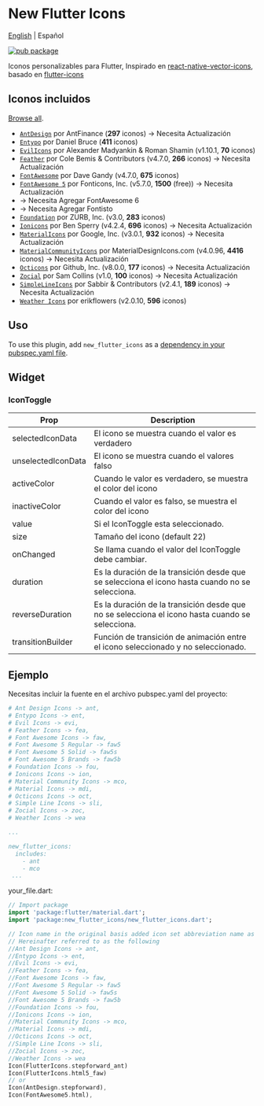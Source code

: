 # New Flutter Icons

[English](./README.md) | Español

[![pub package](https://img.shields.io/pub/v/new_flutter_icons.svg)](https://pub.dartlang.org/packages/new_flutter_icons)

Iconos personalizables para Flutter, Inspirado en [react-native-vector-icons](https://github.com/oblador/react-native-vector-icons), basado en [flutter-icons](https://github.com/flutter-studio/flutter-icons.git)

## Iconos incluidos

[Browse all](https://oblador.github.io/react-native-vector-icons/).

* [`AntDesign`](https://ant.design/) por AntFinance (**297** iconos) -> Necesita Actualización
* [`Entypo`](https://entypo.com) por Daniel Bruce (**411** iconos)
* [`EvilIcons`](https://evil-icons.io) por Alexander Madyankin & Roman Shamin (v1.10.1, **70** iconos)
* [`Feather`](https://feathericons.com) por Cole Bemis & Contributors (v4.7.0, **266** iconos) -> Necesita Actualización
* [`FontAwesome`](https://github.com/FortAwesome/Font-Awesome) por Dave Gandy (v4.7.0, **675** iconos)
* [`FontAwesome 5`](https://fontawesome.com) por Fonticons, Inc. (v5.7.0, **1500** (free)) -> Necesita Actualización
* -> Necesita Agregar FontAwesome 6
* -> Necesita Agregar Fontisto
* [`Foundation`](https://zurb.com/playground/foundation-icon-fonts-3) por ZURB, Inc. (v3.0, **283** iconos)
* [`Ionicons`](https://ionicons.com/) por Ben Sperry (v4.2.4, **696** iconos) -> Necesita Actualización
* [`MaterialIcons`](https://www.google.com/design/icons/) por Google, Inc. (v3.0.1, **932** iconos) -> Necesita Actualización
* [`MaterialCommunityIcons`](https://materialdesignicons.com/) por MaterialDesignIcons.com  (v4.0.96, **4416** iconos) -> Necesita Actualización
* [`Octicons`](https://octicons.github.com) por Github, Inc. (v8.0.0, **177** iconos) -> Necesita Actualización
* [`Zocial`](https://zocial.smcllns.com/) por Sam Collins (v1.0, **100** iconos) -> Necesita Actualización
* [`SimpleLineIcons`](https://simplelineicons.github.io/) por Sabbir & Contributors (v2.4.1, **189** iconos) -> Necesita Actualización
* [`Weather Icons`](https://erikflowers.github.io/weather-icons/) por erikflowers (v2.0.10, **596** iconos)

## Uso

To use this plugin, add `new_flutter_icons` as a [dependency in your pubspec.yaml file](https://flutter.io/platform-plugins/).

## Widget

### IconToggle

| Prop                 | Description                                                                                                                                                                               |
| -------------------- | ----------------------------------------------------------------------------------------------------------------------------------------------------------------------------------------- |
| selectedIconData  | El icono se muestra cuando el valor es verdadero |
| unselectedIconData | El icono se muestra cuando el valores falso |
| activeColor | Cuando le valor es verdadero, se muestra el color del icono |
| inactiveColor | Cuando el valor es falso, se muestra el color del icono |
| value| Si el IconToggle esta seleccionado. |
| size | Tamaño del icono (default 22)  |
| onChanged |  Se llama cuando el valor del IconToggle debe cambiar. |
| duration| Es la duración de la transición desde que se selecciona el icono hasta cuando no se selecciona. |
| reverseDuration | Es la duración de la transición desde que no se selecciona el icono hasta cuando se selecciona. |
| transitionBuilder |  Función de transición de animación entre el icono seleccionado y no seleccionado. |

## Ejemplo

Necesitas incluir la fuente en el archivo pubspec.yaml del proyecto:

```yaml
# Ant Design Icons -> ant,
# Entypo Icons -> ent,
# Evil Icons -> evi,
# Feather Icons -> fea,
# Font Awesome Icons -> faw,
# Font Awesome 5 Regular -> faw5
# Font Awesome 5 Solid -> faw5s
# Font Awesome 5 Brands -> faw5b
# Foundation Icons -> fou,
# Ionicons Icons -> ion,
# Material Community Icons -> mco,
# Material Icons -> mdi,
# Octicons Icons -> oct,
# Simple Line Icons -> sli,
# Zocial Icons -> zoc,
# Weather Icons -> wea

...

new_flutter_icons:
  includes:
    - ant 
    - mco
 ...
 ```

your_file.dart:

``` dart
// Import package
import 'package:flutter/material.dart';
import 'package:new_flutter_icons/new_flutter_icons.dart';

// Icon name in the original basis added icon set abbreviation name as suffix
// Hereinafter referred to as the following
//Ant Design Icons -> ant,
//Entypo Icons -> ent,
//Evil Icons -> evi,
//Feather Icons -> fea,
//Font Awesome Icons -> faw,
//Font Awesome 5 Regular -> faw5
//Font Awesome 5 Solid -> faw5s
//Font Awesome 5 Brands -> faw5b
//Foundation Icons -> fou,
//Ionicons Icons -> ion,
//Material Community Icons -> mco,
//Material Icons -> mdi,
//Octicons Icons -> oct,
//Simple Line Icons -> sli,
//Zocial Icons -> zoc,
//Weather Icons -> wea
Icon(FlutterIcons.stepforward_ant)
Icon(FlutterIcons.html5_faw)
// or
Icon(AntDesign.stepforward),
Icon(FontAwesome5.html),
```
